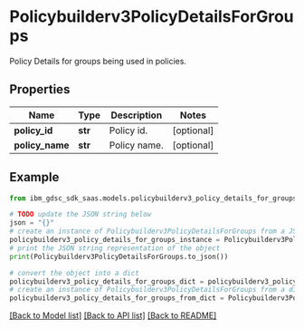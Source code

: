 # Policybuilderv3PolicyDetailsForGroups

Policy Details for groups being used in policies.

## Properties

Name | Type | Description | Notes
------------ | ------------- | ------------- | -------------
**policy_id** | **str** | Policy id. | [optional] 
**policy_name** | **str** | Policy name. | [optional] 

## Example

```python
from ibm_gdsc_sdk_saas.models.policybuilderv3_policy_details_for_groups import Policybuilderv3PolicyDetailsForGroups

# TODO update the JSON string below
json = "{}"
# create an instance of Policybuilderv3PolicyDetailsForGroups from a JSON string
policybuilderv3_policy_details_for_groups_instance = Policybuilderv3PolicyDetailsForGroups.from_json(json)
# print the JSON string representation of the object
print(Policybuilderv3PolicyDetailsForGroups.to_json())

# convert the object into a dict
policybuilderv3_policy_details_for_groups_dict = policybuilderv3_policy_details_for_groups_instance.to_dict()
# create an instance of Policybuilderv3PolicyDetailsForGroups from a dict
policybuilderv3_policy_details_for_groups_from_dict = Policybuilderv3PolicyDetailsForGroups.from_dict(policybuilderv3_policy_details_for_groups_dict)
```
[[Back to Model list]](../README.md#documentation-for-models) [[Back to API list]](../README.md#documentation-for-api-endpoints) [[Back to README]](../README.md)


